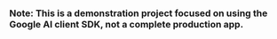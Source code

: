 

### Note: This is a demonstration project focused on using the Google AI client SDK, not a complete production app.
